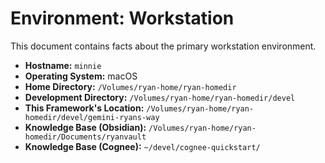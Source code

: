 # Environment: Workstation

This document contains facts about the primary workstation environment.

- **Hostname:** `minnie`
- **Operating System:** macOS
- **Home Directory:** `/Volumes/ryan-home/ryan-homedir`
- **Development Directory:** `/Volumes/ryan-home/ryan-homedir/devel`
- **This Framework's Location:** `/Volumes/ryan-home/ryan-homedir/devel/gemini-ryans-way`
- **Knowledge Base (Obsidian):** `/Volumes/ryan-home/ryan-homedir/Documents/ryanvault`
- **Knowledge Base (Cognee):** `~/devel/cognee-quickstart/`
